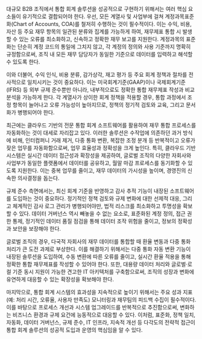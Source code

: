 대규모 B2B 조직에서 통합 회계 솔루션을 성공적으로 구현하기 위해서는 여러 핵심 요소들이 유기적으로 결합되어야 한다. 우선, 모든 계열사 및 사업부에 걸쳐 계정과목표준화(Chart of Accounts, COA)를 철저히 수행하는 것이 필수적이다. 이는 수익, 비용, 자산 등 주요 재무 항목의 일관된 분류와 집계를 가능하게 하여, 재무제표 통합 시 발생할 수 있는 오류를 최소화하고, 신속하고 정확한 재무 보고를 지원한다. 계정과목의 표준화는 단순히 계정 코드의 통일에 그치지 않고, 각 계정의 정의와 사용 기준까지 명확히 규정함으로써, 조직 내 모든 재무 담당자가 동일한 기준으로 데이터를 입력하고 해석할 수 있도록 한다.

이와 더불어, 수익 인식, 비용 분류, 감가상각, 재고 평가 등 주요 회계 정책과 절차를 전사적으로 일치시키는 것이 중요하다. 이는 미국회계기준(GAAP)이나 국제회계기준(IFRS) 등 외부 규제 준수뿐만 아니라, 내부적으로도 정확한 통합 재무제표 작성과 비교 분석을 가능하게 한다. 각 계열사가 상이한 회계 정책을 적용할 경우, 통합 과정에서 조정 항목이 늘어나고 오류 가능성이 높아지므로, 정책의 정기적 검토와 교육, 그리고 문서화가 병행되어야 한다.

최근에는 클라우드 기반의 전문 통합 회계 소프트웨어를 활용하여 재무 통합 프로세스를 자동화하는 것이 대세로 자리잡고 있다. 이러한 솔루션은 수작업에 의존하던 과거 방식에 비해, 인터컴퍼니 거래 제거, 다중 통화 변환, 복잡한 조정 분개 등 반복적이고 오류가 잦은 업무를 자동화함으로써, 업무 효율성과 정확성을 크게 높인다. 특히, 클라우드 기반 시스템은 실시간 데이터 접근성과 확장성을 제공하여, 글로벌 조직의 다양한 자회사와 사업부가 동일한 플랫폼에서 데이터를 공유하고, 월말 마감 프로세스를 동기화할 수 있도록 지원한다. 이는 중복 업무를 줄이고, 재무 데이터의 가시성을 높이며, 경영진의 신속한 의사결정을 돕는다.

규제 준수 측면에서는, 최신 회계 기준을 반영하고 감사 추적 기능이 내장된 소프트웨어를 도입하는 것이 중요하다. 정기적인 정책 검토와 규제 변화에 대한 선제적 대응, 그리고 체계적인 감사 로그 관리가 병행되어야만, 법적 리스크를 최소화하고 투명성을 확보할 수 있다. 데이터 거버넌스 역시 빼놓을 수 없는 요소로, 표준화된 계정 정의, 접근 권한 통제, 정기적인 데이터 품질 점검을 통해 데이터 조작 위험을 줄이고, 정보의 정확성과 보안을 보장해야 한다.

글로벌 조직의 경우, 다국적 자회사의 재무 데이터를 통합할 때 환율 변동과 다중 통화 처리가 큰 도전 과제로 부상한다. 이를 해결하기 위해서는 다중 통화 자동 변환 기능이 내장된 솔루션을 도입하여, 수동 변환에 따른 오류를 줄이고, 실시간 환율 적용을 통해 정확한 통합 재무제표를 작성할 수 있어야 한다. 또한, 대용량 데이터 처리와 글로벌·로컬 기준 동시 지원이 가능한 견고한 IT 아키텍처를 구축함으로써, 조직의 성장과 변화에 유연하게 대응할 수 있는 확장성을 확보해야 한다.

마지막으로, 통합 회계 시스템의 효과성을 지속적으로 높이기 위해서는 주요 성과 지표(예: 처리 시간, 오류율, 사용자 만족도) 모니터링과 재무팀의 피드백 수집이 필수적이다. 이를 바탕으로 프로세스 개선과 시스템 업그레이드를 반복적으로 추진함으로써, 변화하는 비즈니스 환경과 규제 요건에 능동적으로 대응할 수 있다. 이처럼, 표준화, 정책 일치, 자동화, 데이터 거버넌스, 규제 준수, IT 인프라, 지속적 개선 등 다각도의 전략적 접근이 통합 회계 솔루션의 성공적 도입과 운영의 핵심임을 알 수 있다.